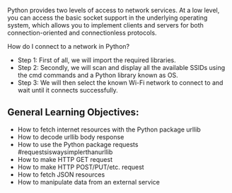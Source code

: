 Python provides two levels of access to network services. At a low level, you can access the basic socket support in the underlying operating system, which allows you to implement clients and servers for both connection-oriented and connectionless protocols.

How do I connect to a network in Python?
- Step 1: First of all, we will import the required libraries. 
- Step 2: Secondly, we will scan and display all the available SSIDs using the cmd commands and a Python library known as OS. 
- Step 3: We will then select the known Wi-Fi network to connect to and wait until it connects successfully.


## General Learning Objectives:

- How to fetch internet resources with the Python package urllib
- How to decode urllib body response
- How to use the Python package requests #requestsiswaysimplerthanurllib
- How to make HTTP GET request
- How to make HTTP POST/PUT/etc. request
- How to fetch JSON resources
- How to manipulate data from an external service
